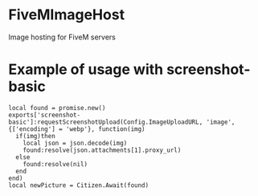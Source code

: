 # FiveMImageHost
Image hosting for FiveM servers

# Example of usage with screenshot-basic
```
local found = promise.new()
exports['screenshot-basic']:requestScreenshotUpload(Config.ImageUploadURL, 'image', {['encoding'] = 'webp'}, function(img)
  if(img)then
    local json = json.decode(img)
    found:resolve(json.attachments[1].proxy_url)
  else
    found:resolve(nil)
  end
end)
local newPicture = Citizen.Await(found)
```
